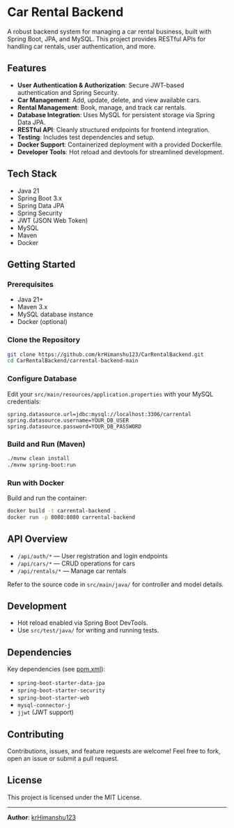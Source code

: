 # Car Rental Backend

A robust backend system for managing a car rental business, built with Spring Boot, JPA, and MySQL. This project provides RESTful APIs for handling car rentals, user authentication, and more.

## Features

- **User Authentication & Authorization**: Secure JWT-based authentication and Spring Security.
- **Car Management**: Add, update, delete, and view available cars.
- **Rental Management**: Book, manage, and track car rentals.
- **Database Integration**: Uses MySQL for persistent storage via Spring Data JPA.
- **RESTful API**: Cleanly structured endpoints for frontend integration.
- **Testing**: Includes test dependencies and setup.
- **Docker Support**: Containerized deployment with a provided Dockerfile.
- **Developer Tools**: Hot reload and devtools for streamlined development.

## Tech Stack

- Java 21
- Spring Boot 3.x
- Spring Data JPA
- Spring Security
- JWT (JSON Web Token)
- MySQL
- Maven
- Docker

## Getting Started

### Prerequisites

- Java 21+
- Maven 3.x
- MySQL database instance
- Docker (optional)

### Clone the Repository

```bash
git clone https://github.com/krHimanshu123/CarRentalBackend.git
cd CarRentalBackend/carrental-backend-main
```

### Configure Database

Edit your `src/main/resources/application.properties` with your MySQL credentials:

```properties
spring.datasource.url=jdbc:mysql://localhost:3306/carrental
spring.datasource.username=YOUR_DB_USER
spring.datasource.password=YOUR_DB_PASSWORD
```

### Build and Run (Maven)

```bash
./mvnw clean install
./mvnw spring-boot:run
```

### Run with Docker

Build and run the container:

```bash
docker build -t carrental-backend .
docker run -p 8080:8080 carrental-backend
```

## API Overview

- `/api/auth/*` — User registration and login endpoints
- `/api/cars/*` — CRUD operations for cars
- `/api/rentals/*` — Manage car rentals

Refer to the source code in `src/main/java/` for controller and model details.

## Development

- Hot reload enabled via Spring Boot DevTools.
- Use `src/test/java/` for writing and running tests.

## Dependencies

Key dependencies (see [pom.xml](https://github.com/krHimanshu123/CarRentalBackend/blob/81868eacbe37375e52391f7cb05308f0e923cd1d/carrental-backend-main/pom.xml)):

- `spring-boot-starter-data-jpa`
- `spring-boot-starter-security`
- `spring-boot-starter-web`
- `mysql-connector-j`
- `jjwt` (JWT support)

## Contributing

Contributions, issues, and feature requests are welcome! Feel free to fork, open an issue or submit a pull request.

## License

This project is licensed under the MIT License.

---

**Author**: [krHimanshu123](https://github.com/krHimanshu123)
